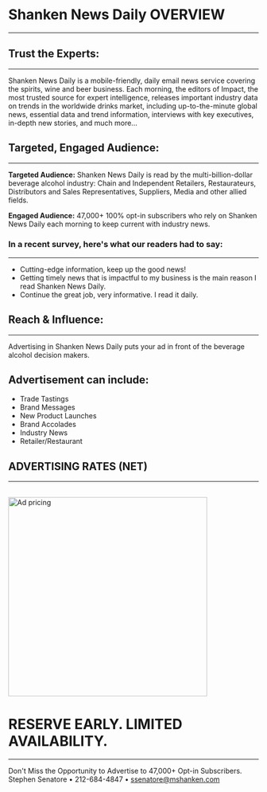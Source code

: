 # Shanken News Daily OVERVIEW
---

## Trust the Experts:
---

Shanken News Daily is a mobile-friendly, daily
email news service covering the spirits, wine and
beer business. Each morning, the editors of
Impact, the most trusted source for expert
intelligence, releases important industry data on
trends in the worldwide drinks market, including
up-to-the-minute global news, essential data and
trend information, interviews with key executives,
in-depth new stories, and much more…

## Targeted, Engaged Audience:
---

**Targeted Audience:** Shanken News Daily is read
by the multi-billion-dollar beverage alcohol
industry: Chain and Independent Retailers,
Restaurateurs, Distributors and Sales
Representatives, Suppliers, Media and other
allied fields.

**Engaged Audience:** 47,000+ 100% opt-in
subscribers who rely on Shanken News Daily each
morning to keep current with industry news.

### In a recent survey, here's what our readers had to say:
---

* Cutting-edge information, keep up the good news!
* Getting timely news that is impactful to my business
is the main reason I read Shanken News Daily.
* Continue the great job, very informative. I read it daily.

## Reach & Influence:
---

Advertising in Shanken News Daily puts your
ad in front of the beverage alcohol decision
makers.

**Advertisement can include:**
---

* Trade Tastings
* Brand Messages
* New Product Launches
* Brand Accolades
* Industry News
* Retailer/Restaurant

## ADVERTISING RATES (NET)
---
<br />
<img src="http://assets.mshanken.com/promo/images/SND-MediaKit-2016-1.jpg" alt="Ad pricing" width="400">

# RESERVE EARLY. LIMITED AVAILABILITY.
---
Don't Miss the Opportunity to Advertise to 47,000+ Opt-in Subscribers.
Stephen Senatore • 212-684-4847 • [ssenatore@mshanken.com](mailto:ssenatore@mshanken.com)
